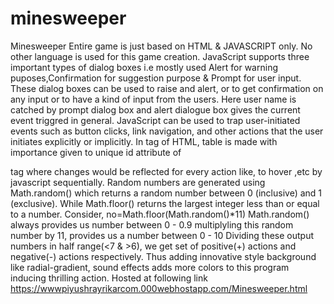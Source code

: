 # minesweeper
Minesweeper
Entire game is just based on HTML & JAVASCRIPT only.
No other language is used for this game creation.
JavaScript supports three important types of dialog boxes i.e mostly used Alert for warning puposes,Confirmation for suggestion purpose & Prompt for user input. These dialog boxes can be used to raise and alert, or to get confirmation on any input or to have a kind of input from the users.
Here user name is catched by prompt dialog box and alert dialogue box gives the current event triggred in general.
JavaScript can be used to trap user-initiated events such as button clicks, link navigation, and other actions that the user initiates explicitly or implicitly.
In <body> tag of HTML, table is made with importance given to unique id attribute of <div> tag where changes would be reflected for every action like, to hover ,etc  by javascript sequentially.
Random numbers are generated using Math.random() which returns a random number between 0 (inclusive) and 1 (exclusive).
While Math.floor() returns the largest integer less than or equal to a number.
	Consider, no=Math.floor(Math.random()*11)
	Math.random() always provides us number between 0 - 0.9 multiplyling this random number by 11, provides us a number between 0 - 10
Dividing these output numbers in half range(<7 & >6), we get set of positive(+) actions and negative(-) actions respectively.
Thus adding innovative style background like radial-gradient, sound effects adds more colors to this program inducing thrilling action.
Hosted at following link
https://wwwpiyushrayrikarcom.000webhostapp.com/Minesweeper.html
